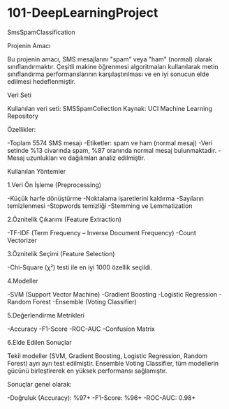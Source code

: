 # 101-DeepLearningProject
SmsSpamClassification

Projenin Amacı

Bu projenin amacı, SMS mesajlarını "spam" veya "ham" (normal) olarak sınıflandırmaktır. Çeşitli makine öğrenmesi algoritmaları kullanılarak metin sınıflandırma performanslarının karşılaştırılması ve en iyi sonucun elde edilmesi hedeflenmiştir.

 Veri Seti

Kullanılan veri seti: SMSSpamCollection
Kaynak: UCI Machine Learning Repository

Özellikler:

-Toplam 5574 SMS mesajı
-Etiketler: spam ve ham (normal mesaj)
-Veri setinde %13 civarında spam, %87 oranında normal mesaj bulunmaktadır.
-Mesaj uzunlukları ve dağılımları analiz edilmiştir.

Kullanılan Yöntemler

1.Veri Ön İşleme (Preprocessing)

-Küçük harfe dönüştürme
-Noktalama işaretlerini kaldırma
-Sayıların temizlenmesi
-Stopwords temizliği
-Stemming ve Lemmatization

2.Öznitelik Çıkarımı (Feature Extraction)

-TF-IDF (Term Frequency – Inverse Document Frequency)
-Count Vectorizer

3.Öznitelik Seçimi (Feature Selection)

-Chi-Square (χ²) testi ile en iyi 1000 özellik seçildi.

4.Modeller

-SVM (Support Vector Machine)
-Gradient Boosting
-Logistic Regression
-Random Forest
-Ensemble (Voting Classifier)

5.Değerlendirme Metrikleri

-Accuracy
-F1-Score
-ROC-AUC
-Confusion Matrix

6.Elde Edilen Sonuçlar

Tekil modeller (SVM, Gradient Boosting, Logistic Regression, Random Forest) ayrı ayrı test edilmiştir.
Ensemble Voting Classifier, tüm modellerin gücünü birleştirerek en yüksek performansı sağlamıştır.

Sonuçlar genel olarak:

-Doğruluk (Accuracy): %97+
-F1-Score: %96+
-ROC-AUC: 0.98+